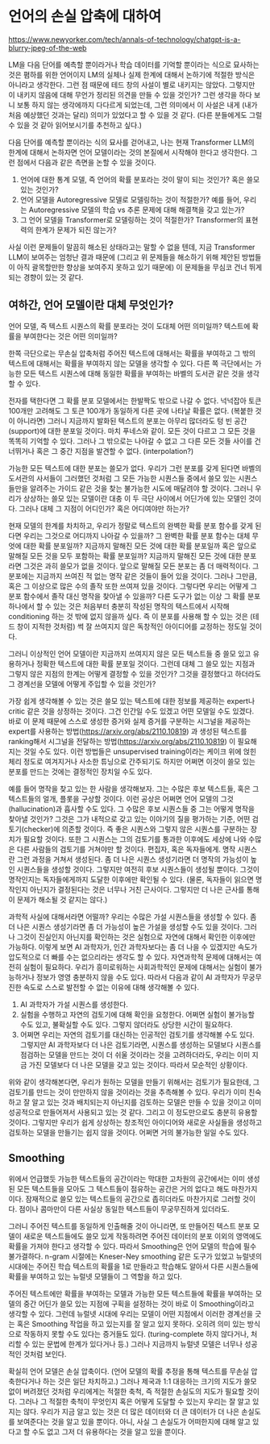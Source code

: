 # 언어의 손실 압축에 대하여

https://www.newyorker.com/tech/annals-of-technology/chatgpt-is-a-blurry-jpeg-of-the-web

LM을 다음 단어를 예측할 뿐이라거나 학습 데이터를 기억할 뿐이라는 식으로 묘사하는 것은 폄하를 위한 언어이지 LM의 실체나 실제 한계에 대해서 논하기에 적절한 방식은 아니라고 생각한다. 그런 점 때문에 테드 창의 사설이 별로 내키지는 않았다. 그렇지만 이 내키지 않음에 대해 무언가 정리된 의견을 만들 수 있을 것인가? 그런 생각을 하다 보니 보통 하지 않는 생각에까지 다다르게 되었는데, 그런 의미에서 이 사설은 내게 (내가 처음 예상했던 것과는 달리) 의미가 있었다고 할 수 있을 것 같다. (다른 분들에게도 그럴 수 있을 것 같아 읽어보시기를 추천하고 싶다.)

다음 단어를 예측할 뿐이라는 식의 묘사를 걷어내고, 나는 현재 Transformer LLM의 한계에 대해서 논하자면 언어 모델이라는 것의 본질에서 시작해야 한다고 생각한다. 그런 점에서 다음과 같은 측면을 논할 수 있을 것이다.

1. 언어에 대한 통계 모델, 즉 언어의 확률 분포라는 것이 말이 되는 것인가? 혹은 쓸모 있는 것인가?
2. 언어 모델을 Autoregressive 모델로 모델링하는 것이 적절한가? 예를 들어, 우리는 Autoregressive 모델의 학습 vs 추론 문제에 대해 해결책을 갖고 있는가?
3. 그 언어 모델을 Transformer로 모델링하는 것이 적절한가? Transformer의 표현력의 한계가 문제가 되진 않는가?

사실 이런 문제들이 말끔히 해소된 상태라고는 말할 수 없을 텐데, 지금 Transformer LLM이 보여주는 엄청난 결과 때문에 (그리고 위 문제들을 해소하기 위해 제안된 방법들이 아직 괄목할만한 향상을 보여주지 못하고 있기 때문에) 이 문제들을 무심코 건너 뛰게 되는 경향이 있는 것 같다.

## 여하간, 언어 모델이란 대체 무엇인가?

언어 모델, 즉 텍스트 시퀀스의 확률 분포라는 것이 도대체 어떤 의미일까? 텍스트에 확률을 부여한다는 것은 어떤 의미일까?

한쪽 극단으로는 무손실 압축처럼 주어진 텍스트에 대해서는 확률을 부여하고 그 밖의 텍스트에 대해서는 확률을 부여하지 않는 모델을 생각할 수 있다. 다른 쪽 극단에서는 가능한 모든 텍스트 시퀀스에 대해 동일한 확률을 부여하는 바벨의 도서관 같은 것을 생각할 수 있다.

전자를 택한다면 그 확률 분포 모델에서는 한발짝도 밖으로 나갈 수 없다. 넉넉잡아 토큰 100개만 고려해도 그 토큰 100개가 동일하게 다른 곳에 나타날 확률은 없다. (복붙한 것이 아니라면) 그러니 지금까지 발화된 텍스트의 분포는 아무리 많더라도 텅 빈 공간(support)에 대한 분포일 것이다. 마치 푸네스와 같이. 모든 것이 다르고 그 모든 것을 똑똑히 기억할 수 있다. 그러나 그 밖으로는 나아갈 수 없고 그 다른 모든 것들 사이를 건너뛰거나 혹은 그 중간 지점을 발견할 수 없다. (interpolation?)

가능한 모든 텍스트에 대한 분포는 쓸모가 없다. 우리가 그런 분포를 갖게 된다면 바벨의 도서관의 사서들이 그러했던 것처럼 그 모든 가능한 시퀀스들 중에서 쓸모 있는 시퀀스들만을 알려주는 가이드 같은 것을 찾는 불가능한 시도에 매달려야 할 것이다. 그러니 우리가 상상하는 쓸모 있는 모델이란 대충 이 두 극단 사이에서 어딘가에 있는 모델인 것이다. 그러나 대체 그 지점이 어디인가? 혹은 어디여야만 하는가?

현재 모델의 한계를 차치하고, 우리가 정말로 텍스트의 완벽한 확률 분포 함수를 갖게 된다면 우리는 그것으로 어디까지 나아갈 수 있을까? 그 완벽한 확률 분포 함수는 대체 무엇에 대한 확률 분포일까? 지금까지 말해진 모든 것에 대한 확률 분포일까 혹은 앞으로 말해질 모든 것을 모두 포함하는 확률 분포일까? 지금까지 말해진 모든 것에 대한 분포라면 그것은 과히 쓸모가 없을 것이다. 앞으로 말해질 모든 분포는 좀 더 매력적이다. 그 분포에는 지금까지 쓰여진 적 없는 명작 같은 것들이 들어 있을 것이다. 그러나 그만큼, 혹은 그 이상으로 많은 수의 졸작 또한 쓰여져 있을 것이다. 그렇다면 우리는 어떻게 그 분포 함수에서 졸작 대신 명작을 찾아낼 수 있을까? 다른 도구가 없는 이상 그 확률 분포 하나에서 할 수 있는 것은 처음부터 충분히 작성된 명작의 텍스트에서 시작해 conditioning 하는 것 밖에 없지 않을까 싶다. 즉 이 분포를 사용해 할 수 있는 것은 (테드 창이 지적한 것처럼) 썩 잘 쓰여지지 않은 독창적인 아이디어를 교정하는 정도일 것이다.

그러니 이상적인 언어 모델이란 지금까지 쓰여지지 않은 모든 텍스트들 중 쓸모 있고 유용하거나 정확한 텍스트에 대한 확률 분포일 것이다. 그런데 대체 그 쓸모 있는 지점과 그렇지 않은 지점의 한계는 어떻게 결정할 수 있을 것인가? 그것을 결정했다고 하더라도 그 경계선을 모델에 어떻게 주입할 수 있을 것인가?

가장 쉽게 생각해볼 수 있는 것은 쓸모 있는 텍스트에 대한 정보를 제공하는 expert나 critic 같은 것을 상정하는 것이다. 그건 인간일 수도 있겠고 어떤 모델일 수도 있겠다. 바로 이 문제 때문에 스스로 생성한 증거와 실제 증거를 구분하는 시그널을 제공하는 expert를 사용하는 방법(https://arxiv.org/abs/2110.10819) 과 생성된 텍스트를 ranking해서 시그널을 전달하는 방법(https://arxiv.org/abs/2110.10819) 이 필요해지는 것일 수도 있다. 이런 방법들은 unsupervised training이라는 케이크 위에 얹힌 체리 정도로 여겨지거나 사소한 튜닝으로 간주되기도 하지만 어쩌면 이것이 쓸모 있는 분포를 만드는 것에는 결정적인 장치일 수도 있다.

예를 들어 명작을 찾고 있는 한 사람을 생각해보자. 그는 수많은 후보 텍스트들, 혹은 그 텍스트들의 얼개, 플롯을 구상할 것이다. 이런 공상은 어쩌면 언어 모델의 그것(hallucination)과 흡사할 수도 있다. 그 수많은 후보 시퀀스들 중 그는 어떻게 명작을 찾아낼 것인가? 그것은 그가 내적으로 갖고 있는 이야기의 질을 평가하는 기준, 어떤 검토기(checker)에 의존할 것이다. 즉 좋은 시퀀스와 그렇지 않은 시퀀스를 구분하는 장치가 필요할 것이다. 또한 그 시퀀스는 그의 검토기를 통과한 이후에도 세상에 나와 수많은 다른 사람들의 검토기를 거쳐야만 할 것이다. 편집자, 혹은 독자들에게. 명작 시퀀스란 그런 과정을 거쳐서 생성된다. 좀 더 나은 시퀀스 생성기라면 더 명작의 가능성이 높인 시퀀스들을 생성할 것이다. 그렇지만 여전히 후보 시퀀스들이 생성될 뿐이다. 그것이 명작인지는 독자들에게까지 도달한 이후에만 확인될 수 있다. (물론, 독자들이 읽으면 명작인지 아닌지가 결정된다는 것은 너무나 거친 근사이다. 그렇지만 더 나은 근사를 통해 이 문제가 해소될 것 같지는 않다.)

과학적 사실에 대해서라면 어떨까? 우리는 수많은 가설 시퀀스들을 생성할 수 있다. 좀 더 나은 시퀀스 생성기라면 좀 더 가능성이 높은 가설을 생성할 수도 있을 것이다. 그러나 그것이 진실인지 아닌지를 확인하는 것은 실험으로 자연에 대해서 확인한 이후에만 가능하다. 이렇게 보면 AI 과학자가, 인간 과학자보다는 좀 더 나을 수 있겠지만 속도가 압도적으로 더 빠를 수는 없으리라는 생각도 할 수 있다. 자연과학적 문제에 대해서는 여전히 실험이 필요하다. 우리가 흥미로워하는 사회과학적인 문제에 대해서는 실험이 불가능하거나 정보가 영영 충분하지 않을 수도 있다. 따라서 다음과 같이 AI 과학자가 무궁무진한 속도로 스스로 발전할 수 없는 이유에 대해 생각해볼 수 있다.

1. AI 과학자가 가설 시퀀스를 생성한다.
2. 실험을 수행하고 자연의 검토기에 대해 확인을 요청한다. 어쩌면 실험이 불가능할 수도 있고, 불확실할 수도 있다. 그렇지 않더라도 상당한 시간이 필요하다.
3. 어쩌면 우리는 자연의 검토기를 대신하는 인공적인 검토기를 생각해볼 수도 있다. 그렇지만 AI 과학자보다 더 나은 검토기라면, 시퀀스를 생성하는 모델보다 시퀀스를 점검하는 모델을 만드는 것이 더 쉬울 것이라는 것을 고려하더라도, 우리는 이미 지금 가진 모델보다 더 나은 모델을 갖고 있는 것이다. 따라서 모순적인 상황이다.

위와 같이 생각해본다면, 우리가 원하는 모델을 만들기 위해서는 검토기가 필요한데, 그 검토기를 만드는 것이 만만하지 않을 것이라는 것을 추측해볼 수 있다. 우리가 이미 친숙하고 잘 알고 있는 것과 배치되는지 아닌지를 검토하는 모델은 만들 수 있을 것이고 이미 성공적으로 만들어져서 사용되고 있는 것 같다. 그리고 이 정도만으로도 충분히 유용할 것이다. 그렇지만 우리가 쉽게 상상하는 창조적인 아이디어와 새로운 사실들을 생성하고 검토하는 모델을 만들기는 쉽지 않을 것이다. 어쩌면 거의 불가능한 일일 수도 있다.

## Smoothing

위에서 언급했듯 가능한 텍스트들의 공간이라는 막대한 고차원의 공간에서는 이미 생성된 모든 텍스트들을 모아도 그 텍스트들이 점유하는 공간은 거의 없다고 해도 마찬가지이다. 잠재적으로 쓸모 있는 텍스트들의 공간으로 좁히더라도 마찬가지로 그러할 것이다. 점이나 콤마만이 다른 사실상 동일한 텍스트들이 무궁무진하게 있더라도.

그러니 주어진 텍스트를 동일하게 인출해줄 것이 아니라면, 또 만들어진 텍스트 분포 모델이 새로운 텍스트들에도 쓸모 있게 작동하려면 주어진 데이터의 분포 이외의 영역에도 확률을 가져야 한다고 생각할 수 있다. 따라서 Smoothing은 언어 모델의 학습에 필수불가결하다. n-gram 시절에는 Kneser-Ney smoothing 같은 도구가 있었고 뉴럴넷의 시대에는 주어진 학습 텍스트의 확률을 1로 만들라고 학습해도 알아서 다른 시퀀스들에 확률을 부여하고 있는 뉴럴넷 모델들이 그 역할을 하고 있다.

주어진 텍스트에만 확률을 부여하는 모델과 가능한 모든 텍스트들에 확률을 부여하는 모델의 중간 어딘가 쓸모 있는 지점에 구획을 설정하는 것이 바로 이 Smoothing이라고 생각할 수 있다. 그런데 뉴럴넷 시대에 우리는 모델이 어떤 지점에서 이러한 경계선을 긋는 혹은 Smoothing 작업을 하고 있는지를 잘 알고 있지 못하다. 오히려 의미 있는 방식으로 작동하지 못할 수도 있다는 증거들도 있다. (turing-complete 하지 않다거나, 처리할 수 있는 문법에 한계가 있다거나 등.) 그러나 지금까지 뉴럴넷 모델은 너무나 성공적인 것처럼 보인다.

확실히 언어 모델은 손실 압축이다. (언어 모델의 확률 추정을 통해 텍스트를 무손실 압축한다거나 하는 것은 일단 차치하고.) 그러나 제국과 1:1 대응하는 크기의 지도가 쓸모 없이 버려졌던 것처럼 우리에게는 적절한 축척, 즉 적절한 손실도의 지도가 필요할 것이다. 그러나 그 적절한 축척이 무엇인지 혹은 어떻게 도달할 수 있는지 우리는 잘 알고 있지는 않다. 우리가 지금 알고 있는 것은 더 많은 데이터와 더 큰 데이터가 더 나은 손실도를 보여준다는 것을 알고 있을 뿐이다. 아니, 사실 그 손실도가 어떠한지에 대해 알고 있다고 할 수도 없고 그저 더 유용하다는 것을 알고 있을 뿐이다.